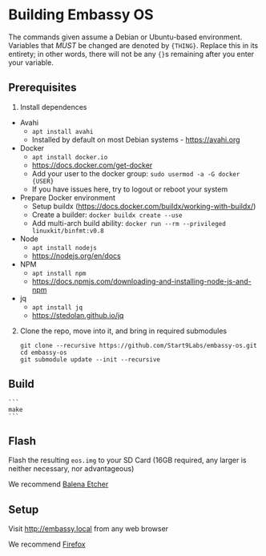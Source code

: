 # Building Embassy OS

 The commands given assume a Debian or Ubuntu-based environment.  Variables that *MUST* be changed are denoted by `{THING}`. Replace this in its entirety; in other words, there will not be any `{}`s remaining after you enter your variable.

## Prerequisites

1. Install dependences

- Avahi
	- `apt install avahi`
	- Installed by default on most Debian systems - https://avahi.org
- Docker
	- `apt install docker.io`
	- https://docs.docker.com/get-docker
	- Add your user to the docker group: `sudo usermod -a -G docker {USER}`
	- If you have issues here, try to logout or reboot your system
- Prepare Docker environment
	- Setup buildx (https://docs.docker.com/buildx/working-with-buildx/)
	- Create a builder: `docker buildx create --use`
	- Add multi-arch build ability: `docker run --rm --privileged linuxkit/binfmt:v0.8`
- Node
	- `apt install nodejs`
	- https://nodejs.org/en/docs
- NPM
	- `apt install npm`
	- https://docs.npmjs.com/downloading-and-installing-node-js-and-npm
- jq
	- `apt install jq`
	- https://stedolan.github.io/jq

2. Clone the repo, move into it, and bring in required submodules

	```
	git clone --recursive https://github.com/Start9Labs/embassy-os.git
	cd embassy-os
	git submodule update --init --recursive
	```

## Build

	```
	make
	```

## Flash

Flash the resulting `eos.img` to your SD Card (16GB required, any larger is neither necessary, nor advantageous)

We recommend [Balena Etcher](https://www.balena.io/etcher/)

## Setup

Visit http://embassy.local from any web browser

We recommend [Firefox](https://www.mozilla.org/en-US/firefox/browsers)
